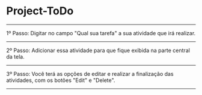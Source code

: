 # Project-ToDo
<hr>
1º Passo: Digitar no campo "Qual sua tarefa" a sua atividade que irá realizar.
<hr>
2º Passo: Adicionar essa atividade para que fique exibida na parte central da tela.
<hr>
3º Passo: Você terá as opções de editar e realizar a finalização das atividades, com os botões "Edit" e "Delete".
<hr>
